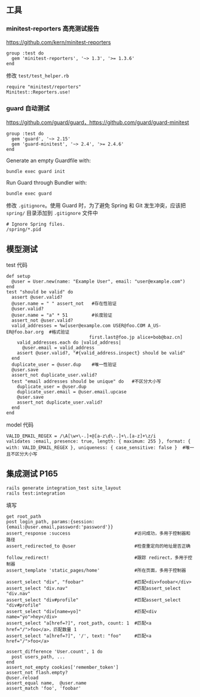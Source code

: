 ## 工具
### minitest-reporters 高亮测试报告
https://github.com/kern/minitest-reporters
```
group :test do
  gem 'minitest-reporters', '~> 1.3', '>= 1.3.6'
end
```
修改 `test/test_helper.rb`
```
require "minitest/reporters"
Minitest::Reporters.use!
```
### guard 自动测试
https://github.com/guard/guard，https://github.com/guard/guard-minitest
```
group :test do
  gem 'guard', '~> 2.15'
  gem 'guard-minitest', '~> 2.4', '>= 2.4.6'
end
```
Generate an empty Guardfile with:
```
bundle exec guard init
```
Run Guard through Bundler with:
```
bundle exec guard
```
修改 `.gitignore`。使用 Guard 时，为了避免 Spring 和 Git 发生冲突，应该把 `spring/` 目录添加到 `.gitignore` 文件中
```
# Ignore Spring files.
/spring/*.pid
```

## 模型测试
test 代码
```
def setup
  @user = User.new(name: "Example User", email: "user@example.com")
end
test "should be valid" do 
  assert @user.valid? 
  @user.name = " " assert_not   #存在性验证
  @user.valid?
  @user.name = "a" * 51         #长度验证
  assert_not @user.valid?
  valid_addresses = %w[user@example.com USER@foo.COM A_US-ER@foo.bar.org  #格式验证
                               first.last@foo.jp alice+bob@baz.cn]
    valid_addresses.each do |valid_address|
      @user.email = valid_address
    assert @user.valid?, "#{valid_address.inspect} should be valid"
  end
  duplicate_user = @user.dup    #唯一性验证
  @user.save
  assert_not duplicate_user.valid?
  test "email addresses should be unique" do   #不区分大小写
    duplicate_user = @user.dup 
    duplicate_user.email = @user.email.upcase 
    @user.save
    assert_not duplicate_user.valid? 
  end
end
```
model 代码
```
VALID_EMAIL_REGEX = /\A[\w+\-.]+@[a-z\d\-.]+\.[a-z]+\z/i 
validates :email, presence: true, length: { maximum: 255 }, format: { with: VALID_EMAIL_REGEX }, uniqueness: { case_sensitive: false }  #唯一且不区分大小写
```

## 集成测试 P165
```
rails generate integration_test site_layout
rails test:integration
```
填写
```
get root_path
post login_path, params:{session:{email:@user.email,password:'password'}}
assert_response :success                        #访问成功，多用于控制器和路径
assert_redirected_to @user                      #检查重定向的地址是否正确

follow_redirect!                                #跟踪 redirect，多用于控制器
assert_template 'static_pages/home'             #所在页面，多用于控制器

assert_select "div", "foobar"                   #匹配<div>foobar</div>
assert_select "div.nav"                         #匹配assert_select "div.nav"
assert_select "div#profile"                     #匹配assert_select "div#profile"
assert_select "div[name=yo]"                    #匹配<div name="yo">hey</div>
assert_select "a[href=?]", root_path, count: 1  #匹配<a href="/">foo</a>，匹配数量 1
assert_select "a[href=?]", '/', text: "foo"     #匹配<a href="/">foo</a>

assert_difference 'User.count', 1 do 
  post users_path, ...
end
assert_not_empty cookies['remember_token']
assert_not flash.empty?
@user.reload
assert_equal name,  @user.name
assert_match 'foo', 'foobar'
```